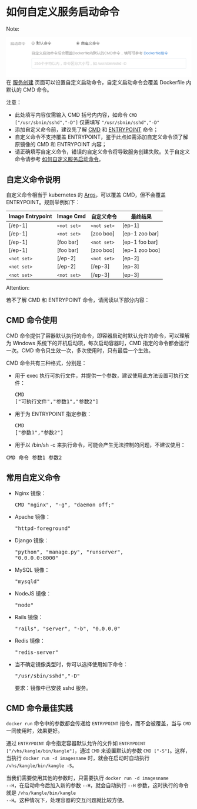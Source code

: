 # 如何自定义服务启动命令

<span>Note:</span><div class="alertContent">![](../image/创建服务-启动命令.png)<br>在 [服务创建](http://support.c.163.com/wiki/md.html#!容器服务/服务管理/使用指南/创建无状态服务.md) 页面可以设置自定义启动命令，自定义启动命令会覆盖 Dockerfile 内默认的 CMD 命令。</div>

注意：

* 此处填写内容仅需输入 CMD 括号内内容，如命令 `CMD ["/usr/sbnin/sshd","-D"]` 仅需填写 `"/usr/sbnin/sshd","-D"`
* 添加自定义命令前，建议先了解 [CMD](https://docs.docker.com/engine/reference/builder/#cmd) 和 [ENTRYPOINT](https://docs.docker.com/engine/reference/builder/#entrypoint) 命令；
* 自定义命令不支持覆盖 ENTRYPOINT，鉴于此点如需添加自定义命令须了解原镜像的 CMD 和 ENTRYPOINT 内容；
* 请正确填写自定义命令，错误的自定义命令将导致服务创建失败。关于自定义命令请参考 [如何自定义服务启动命令](http://support.c.163.com/wiki/md.html#!容器服务/服务管理/使用指南/如何自定义服务启动命令.md)。


## 自定义命令说明
自定义命令相当于 kubernetes 的 [Args](http://kubernetes.io/docs/user-guide/containers/#containers-and-commands)，可以覆盖 CMD，但不会覆盖 ENTRYPOINT。规则举例如下：

| Image Entrypoint |  Image Cmd   |  自定义命令  |    最终结果    |
|------------------|--------------|--------------|----------------|
| [/ep-1]          | `<not set> ` | `<not set> ` | [ep-1]         |
| [/ep-1]          | `<not set> ` | [zoo boo]    | [ep-1 zoo bar] |
| [/ep-1]          | [foo bar]    | `<not set>`  | [ep-1 foo bar] |
| [/ep-1]          | [foo bar]    | [zoo boo]    | [ep-1 zoo boo] |
| `<not set> `     | [/ep-2]      | `<not set>`  | [ep-2]         |
| `<not set> `     | [/ep-2]      | [/ep-3]      | [ep-3]         |
| `<not set> `     | `<not set>`  | [/ep-3]      | [ep-3]         |

<span>Attention:</span><div class="alertContent">若不了解 CMD 和 ENTRYPOINT 命令，请阅读以下部分内容：</div>

## CMD 命令使用 

CMD 命令提供了容器默认执行的命令，即容器启动时默认允许的命令，可以理解为 Windows 系统下的开机启动项，每次启动容器时，CMD 指定的命令都会运行一次。CMD 命令只生效一次，多次使用时，只有最后一个生效。

CMD 命令共有三种格式，分别是：

* 用于 exec 执行可执行文件，并提供一个参数，建议使用此方法设置可执行文件：<pre>CMD ["可执行文件","参数1","参数2"]</pre>

* 用于为 ENTRYPOINT 指定参数：<pre>CMD ["参数1","参数2"]</pre>

* 用于以 /bin/sh -c 来执行命令，可能会产生无法控制的问题，不建议使用：
<pre>CMD 命令 参数1 参数2</pre>

## 常用自定义命令
* Nginx 镜像：<pre>CMD "nginx", "-g", "daemon off;"</pre>
* Apache 镜像：<pre>"httpd-foreground"</pre>
* Django 镜像：<pre>"python", "manage.py", "runserver", "0.0.0.0:8000"</pre>
* MySQL 镜像：<pre>"mysqld"</pre>
* NodeJS 镜像：<pre>"node"</pre>
* Rails 镜像：<pre>"rails", "server", "-b", "0.0.0.0"</pre>
* Redis 镜像：<pre>"redis-server"</pre>
* 当不确定镜像类型时，你可以选择使用如下命令：<pre>"/usr/sbin/sshd","-D"</pre>要求：镜像中已安装 sshd 服务。

## CMD 命令最佳实践 
<code>docker run</code> 命令中的参数都会传递给 <code>ENTRYPOINT</code> 指令，而不会被覆盖，当与 <code>CMD</code> 一同使用时，效果更好。 

通过 <code>ENTRYPOINT</code> 命令指定容器默认允许的文件如 <code>ENTRYPOINT ["/vhs/kangle/bin/kangle"]</code>，通过 <code>CMD</code> 来设置默认的参数 <code>CMD ["-S"]</code>。这样，当执行 <code>docker run -d imagesname</code> 时，就会在启动时自动执行 <code>/vhs/kangle/bin/kangle -S</code>。

当我们需要使用其他的参数时，只需要执行 <code>docker run -d imagesname --H</code>，在启动命令后加入新的参数 <code>--H</code>，就会自动执行 <code>--H</code> 参数，这时执行的命令就是 <code>/vhs/kangle/bin/kangle --H</code>。这种情况下，处理容器的交互问题就比较方便。